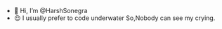- 👋 Hi, I’m @HarshSonegra
- 😌  I usually prefer to code underwater So,Nobody can see my crying.
<!---
HarshSonegra/HarshSonegra is a ✨ special ✨ repository because its `README.md` (this file) appears on your GitHub profile.
You can click the Preview link to take a look at your changes.
--->
